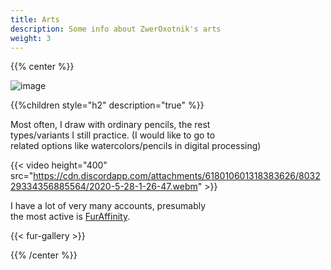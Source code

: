 ```yaml
---
title: Arts
description: Some info about ZwerOxotnik's arts
weight: 3
---
```


{{% center %}}

![image](https://d.facdn.net/art/zweroxotnik/1608919910/1608919910.zweroxotnik_zweroxotnik_detective_p.jpg)

{{%children style="h2" description="true" %}}

Most often, I draw with ordinary pencils, the rest<br>
types/variants I still practice. (I would like to go to<br>
related options like watercolors/pencils in digital processing)


{{< video height="400" src="https://cdn.discordapp.com/attachments/618010601318383626/803229334356885564/2020-5-28-1-26-47.webm" >}}

I have a lot of very many accounts, presumably<br>
the most active is [FurAffinity](https://www.furaffinity.net/user/zweroxotnik/).

{{< fur-gallery >}}

{{% /center %}}
